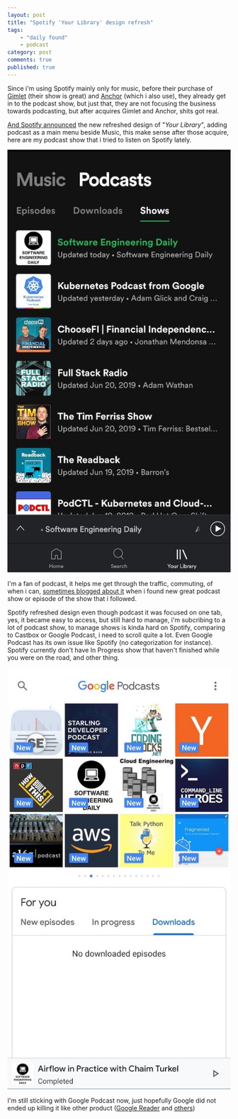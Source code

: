 ```yaml
---
layout: post
title: "Spotify 'Your Library' design refresh"
tags: 
    - "daily found"
    - podcast
category: post
comments: true
published: true
---
```


Since i'm using Spotify mainly only for music, before their purchase of [Gimlet](https://techcrunch.com/2019/02/14/spotify-gimlet-anchor-340-million/) (their show is great) and [Anchor](https://techcrunch.com/2019/02/14/spotify-gimlet-anchor-340-million/) (which i also use), they already get in to the podcast show, but just that, they are not focusing the business towards podcasting, but after acquires Gimlet and Anchor, shits got real.

[And Spotify announced](https://newsroom.spotify.com/2019-06-13/spotifys-your-library-refresh-what-you-need-to-know/) the new refreshed design of "*Your Library*", adding podcast as a main menu beside Music, this make sense after those acquire, here are my podcast show that i tried to listen on Spotify lately.

<!--more-->

<div class="center">
<img src="/images/posts/spotify-podcast.jpg" alt="Spotify Podcast">
</div>

I'm a fan of podcast, it helps me get through the traffic, commuting, of when i can, [sometimes blogged about it](/category#podcast) when i found new great podcast show or episode of the show that i followed.

Spotify refreshed design even though podcast it was focused on one tab, yes, it became easy to access, but still hard to manage, i'm subcribing to a lot of podcast show, to manage shows is kinda hard on Spotify, comparing to Castbox or Google Podcast, i need to scroll quite a lot. Even Google Podcast has its own issue like Spotify (no categorization for instance). Spotify currently don't have In Progress show that haven't finished while you were on the road, and other thing.

<div class="center">
<img src="/images/posts/google-podcast.jpg" alt="Google Podcast">
</div>

I'm still sticking with Google Podcast now, just hopefully Google did not ended up killing it like other product ([Google Reader](https://google.com/reader/) and [others](https://killedbygoogle.com/))